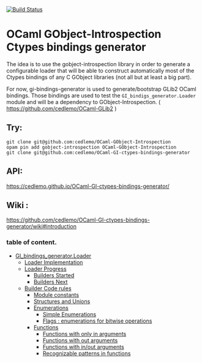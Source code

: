 [![Build Status](https://travis-ci.org/cedlemo/OCaml-GI-ctypes-bindings-generator.svg?branch=master)](https://travis-ci.org/cedlemo/OCaml-GI-ctypes-bindings-generator)
# OCaml GObject-Introspection Ctypes bindings generator

The idea is to use the gobject-introspection library in order to generate a
configurable loader that will be able to construct automatically most of the
Ctypes bindings of any C GObject libraries (not all but at least a big part).

For now, gi-bindings-generator is used to generate/bootstrap GLib2 OCaml bindings.
Those bindings are used to test the `GI_bindigs_generator.Loader` module and will
be a dependency to GObject-Introspection. ( https://github.com/cedlemo/OCaml-GLib2 )

## Try:

```
git clone git@github.com:cedlemo/OCaml-GObject-Introspection
opam pin add gobject-introspection OCaml-GObject-Introspection
git clone git@github.com:cedlemo/OCaml-GI-ctypes-bindings-generator
```

## API:

https://cedlemo.github.io/OCaml-GI-ctypes-bindings-generator/

## Wiki :

https://github.com/cedlemo/OCaml-GI-ctypes-bindings-generator/wiki#introduction

###  table of content.

- [GI_bindings_generator.Loader](https://github.com/cedlemo/OCaml-GI-ctypes-bindings-generator/wiki)
  - [Loader Implementation](https://github.com/cedlemo/OCaml-GI-ctypes-bindings-generator/wiki#loader-implementation)
  - [Loader Progress](https://github.com/cedlemo/OCaml-GI-ctypes-bindings-generator/wiki#loader-progress)
    - [Builders Started](https://github.com/cedlemo/OCaml-GI-ctypes-bindings-generator/wiki#builders-started)
    - [Builders Next](https://github.com/cedlemo/OCaml-GI-ctypes-bindings-generator/wiki#builders-next)
  - [Builder Code rules](https://github.com/cedlemo/OCaml-GI-ctypes-bindings-generator/wiki#builder-code-rules)
    - [Module constants](https://github.com/cedlemo/OCaml-GI-ctypes-bindings-generator/wiki#module-constants)
    - [Structures and Unions](https://github.com/cedlemo/OCaml-GI-ctypes-bindings-generator/wiki#structures-and-unions)
    - [Enumerations](https://github.com/cedlemo/OCaml-GI-ctypes-bindings-generator/wiki#enumerations)
      - [Simple Enumerations](https://github.com/cedlemo/OCaml-GI-ctypes-bindings-generator/wiki#simple-enumerations)
      - [Flags : enumerations for bitwise operations](https://github.com/cedlemo/OCaml-GI-ctypes-bindings-generator/wiki#flags--enumerations-for-bitwise-operations)
    - [Functions](https://github.com/cedlemo/OCaml-GI-ctypes-bindings-generator/wiki#functions)
      - [Functions with only in arguments](https://github.com/cedlemo/OCaml-GI-ctypes-bindings-generator/wiki#functions-with-only-in-arguments)
      - [Functions with out arguments](https://github.com/cedlemo/OCaml-GI-ctypes-bindings-generator/wiki#functions-with-out-arguments)
      - [Functions with in/out arguments](https://github.com/cedlemo/OCaml-GI-ctypes-bindings-generator/wiki#functions-with-inout-arguments)
      - [Recognizable patterns in functions](https://github.com/cedlemo/OCaml-GI-ctypes-bindings-generator/wiki#patterns)
